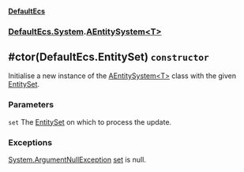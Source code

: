 #### [DefaultEcs](./DefaultEcs.md 'DefaultEcs')
### [DefaultEcs.System](./DefaultEcs.md#DefaultEcs-System 'DefaultEcs.System').[AEntitySystem&lt;T&gt;](./DefaultEcs-System-AEntitySystem-T-.md 'DefaultEcs.System.AEntitySystem&lt;T&gt;')
## #ctor(DefaultEcs.EntitySet) `constructor`
Initialise a new instance of the [AEntitySystem&lt;T&gt;](./DefaultEcs-System-AEntitySystem-T-.md 'DefaultEcs.System.AEntitySystem&lt;T&gt;') class with the given [EntitySet](./DefaultEcs-EntitySet.md 'DefaultEcs.EntitySet').
### Parameters

<a name='DefaultEcs-System-AEntitySystem-T---ctor(DefaultEcs-EntitySet)-set'></a>
`set`
The [EntitySet](./DefaultEcs-EntitySet.md 'DefaultEcs.EntitySet') on which to process the update.
### Exceptions

[System.ArgumentNullException](https://docs.microsoft.com/en-us/dotnet/api/System.ArgumentNullException 'System.ArgumentNullException')
[set](#DefaultEcs-System-AEntitySystem-T---ctor(DefaultEcs-EntitySet)-set 'DefaultEcs.System.AEntitySystem&lt;T&gt;.#ctor(DefaultEcs.EntitySet).set') is null.
